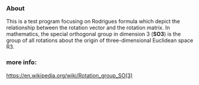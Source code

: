 ### About

This is a test program focusing on Rodrigues formula which depict the relationship between the rotation vector and the rotation matrix. In mathematics, the special orthogonal group in dimension 3 (**SO3**) is the group of all rotations about the origin of three-dimensional Euclidean space R3.

### more info:
<https://en.wikipedia.org/wiki/Rotation_group_SO(3)>
